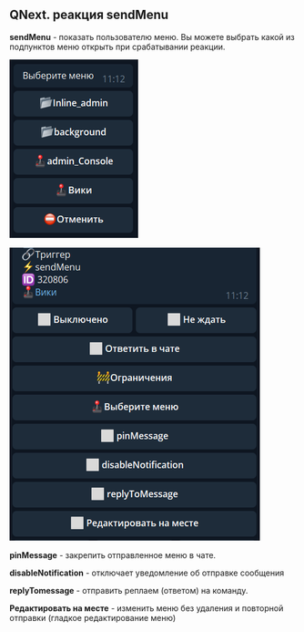 ## QNext. реакция sendMenu

**sendMenu** - показать пользователю меню. Вы можете выбрать какой из подпунктов меню открыть при срабатывании реакции.

![](./1.png)


![](./2.png)

**pinMessage** - закрепить отправленное меню в чате.

**disableNotification** - отключает уведомление об отправке сообщения

**replyTomessage** - отправить реплаем (ответом) на команду.

**Редактировать на месте** - изменить меню без удаления и повторной отправки (гладкое редактирование меню)



